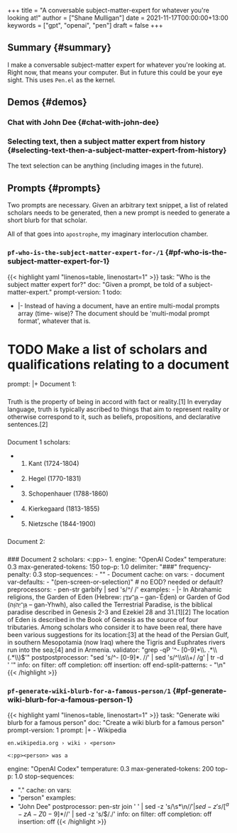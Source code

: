 +++
title = "A conversable subject-matter-expert for whatever you're looking at!"
author = ["Shane Mulligan"]
date = 2021-11-17T00:00:00+13:00
keywords = ["gpt", "openai", "pen"]
draft = false
+++

## Summary {#summary}

I make a conversable subject-matter expert for
whatever you're looking at. Right now, that
means your computer. But in future this could
be your eye sight. This uses `Pen.el` as the
kernel.


## Demos {#demos}


### Chat with John Dee {#chat-with-john-dee}

<!-- Play on asciinema.com -->
<!-- <a title="asciinema recording" href="https://asciinema.org/a/6HLHWqSPWeaOBDQyQqjqahPy1" target="_blank"><img alt="asciinema recording" src="https://asciinema.org/a/6HLHWqSPWeaOBDQyQqjqahPy1.svg" /></a> -->
<!-- Play on the blog -->
<script src="https://asciinema.org/a/6HLHWqSPWeaOBDQyQqjqahPy1.js" id="asciicast-6HLHWqSPWeaOBDQyQqjqahPy1" async></script>


### Selecting text, then a subject matter expert from history {#selecting-text-then-a-subject-matter-expert-from-history}

The text selection can be anything (including images in the future).

<!-- Play on asciinema.com -->
<!-- <a title="asciinema recording" href="https://asciinema.org/a/yTm7W1mOduxhQ3qV0lh3FVsO9" target="_blank"><img alt="asciinema recording" src="https://asciinema.org/a/yTm7W1mOduxhQ3qV0lh3FVsO9.svg" /></a> -->
<!-- Play on the blog -->
<script src="https://asciinema.org/a/yTm7W1mOduxhQ3qV0lh3FVsO9.js" id="asciicast-yTm7W1mOduxhQ3qV0lh3FVsO9" async></script>


## Prompts {#prompts}

Two prompts are necessary. Given an arbitrary
text snippet, a list of related scholars needs
to be generated, then a new prompt is needed
to generate a short blurb for that scholar.

All of that goes into `apostrophe`, my
imaginary interlocution chamber.


### `pf-who-is-the-subject-matter-expert-for-/1` {#pf-who-is-the-subject-matter-expert-for-1}

{{< highlight yaml "linenos=table, linenostart=1" >}}
task: "Who is the subject matter expert for?"
doc: "Given a prompt, be told of a subject-matter-expert."
prompt-version: 1
todo:
- |-
    Instead of having a document, have an
    entire multi-modal prompts array (time-
    wise)? The document should be 'multi-modal
    prompt format', whatever that is.

# TODO Make a list of scholars and qualifications relating to a document

prompt: |+
  Document 1:
  ###
  Truth is the property of being in accord
  with fact or reality.[1] In everyday
  language, truth is typically ascribed to
  things that aim to represent reality or
  otherwise correspond to it, such as beliefs,
  propositions, and declarative sentences.[2]
  ###
  Document 1 scholars:
  - 1. Kant (1724-1804)
  - 2. Hegel (1770-1831)
  - 3. Schopenhauer (1788-1860)
  - 4. Kierkegaard (1813-1855)
  - 5. Nietzsche (1844-1900)
  ###
  Document 2:
  ###
  <document>
  ###
  Document 2 scholars:
  <:pp>- 1.
engine: "OpenAI Codex"
temperature: 0.3
max-generated-tokens: 150
top-p: 1.0
delimiter: "###"
frequency-penalty: 0.3
stop-sequences:
- "<delim>"
- Document
cache: on
vars:
- document
var-defaults:
- "(pen-screen-or-selection)"
# no EOD? needed or default?
preprocessors:
- pen-str garbify | sed 's/^/  /'
examples:
- |-
    In Abrahamic religions, the Garden of Eden
    (Hebrew: גַּן־עֵדֶן‎ – gan-ʿḖḏen) or Garden of
    God (גַּן־יְהֹוָה‎ – gan-Yhwh), also called
    the Terrestrial Paradise, is the biblical
    paradise described in Genesis 2-3 and Ezekiel
    28 and 31.[1][2] The location of Eden is
    described in the Book of Genesis as the source
    of four tributaries. Among scholars who
    consider it to have been real, there have been
    various suggestions for its location:[3] at
    the head of the Persian Gulf, in southern
    Mesopotamia (now Iraq) where the Tigris and
    Euphrates rivers run into the sea;[4] and in
    Armenia.
validator: "grep -qP '^- [0-9]*\\. .*\\(.*\\)$'"
postpostprocessor: "sed 's/^- [0-9]*. //' | sed 's/^\\s\\+/ /g' | tr -d ' '"
info: on
filter: off
completion: off
insertion: off
end-split-patterns:
- "\n"
{{< /highlight >}}


### `pf-generate-wiki-blurb-for-a-famous-person/1` {#pf-generate-wiki-blurb-for-a-famous-person-1}

{{< highlight yaml "linenos=table, linenostart=1" >}}
task: "Generate wiki blurb for a famous person"
doc: "Create a wiki blurb for a famous person"
prompt-version: 1
prompt: |+
    <person> - Wikipedia

    en.wikipedia.org › wiki › <person>

    <:pp><person> was a
engine: "OpenAI Codex"
temperature: 0.3
max-generated-tokens: 200
top-p: 1.0
stop-sequences:
- "."
cache: on
vars:
- "person"
examples:
- "John Dee"
postprocessor: pen-str join ' ' | sed -z 's/\s*\n$//' | sed -z 's/[^a-zA-Z0-9]*$//' | sed -z 's/$/./'
info: on
filter: off
completion: off
insertion: off
{{< /highlight >}}
